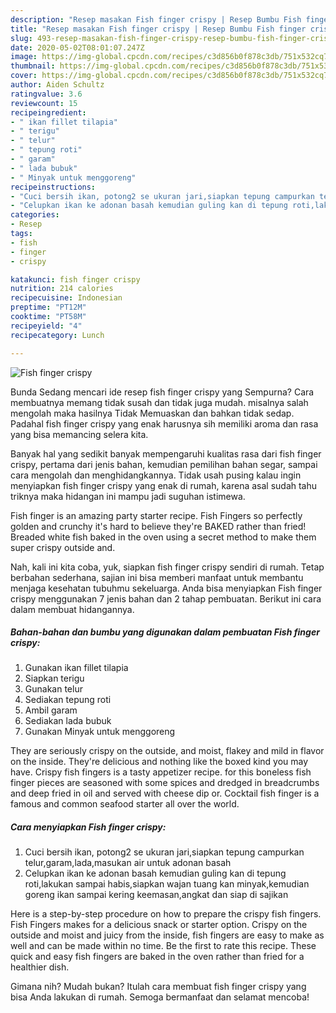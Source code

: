```yaml
---
description: "Resep masakan Fish finger crispy | Resep Bumbu Fish finger crispy Yang Menggugah Selera"
title: "Resep masakan Fish finger crispy | Resep Bumbu Fish finger crispy Yang Menggugah Selera"
slug: 493-resep-masakan-fish-finger-crispy-resep-bumbu-fish-finger-crispy-yang-menggugah-selera
date: 2020-05-02T08:01:07.247Z
image: https://img-global.cpcdn.com/recipes/c3d856b0f878c3db/751x532cq70/fish-finger-crispy-foto-resep-utama.jpg
thumbnail: https://img-global.cpcdn.com/recipes/c3d856b0f878c3db/751x532cq70/fish-finger-crispy-foto-resep-utama.jpg
cover: https://img-global.cpcdn.com/recipes/c3d856b0f878c3db/751x532cq70/fish-finger-crispy-foto-resep-utama.jpg
author: Aiden Schultz
ratingvalue: 3.6
reviewcount: 15
recipeingredient:
- " ikan fillet tilapia"
- " terigu"
- " telur"
- " tepung roti"
- " garam"
- " lada bubuk"
- " Minyak untuk menggoreng"
recipeinstructions:
- "Cuci bersih ikan, potong2 se ukuran jari,siapkan tepung campurkan telur,garam,lada,masukan air untuk adonan basah"
- "Celupkan ikan ke adonan basah kemudian guling kan di tepung roti,lakukan sampai habis,siapkan wajan tuang kan minyak,kemudian goreng ikan sampai kering keemasan,angkat dan siap di sajikan"
categories:
- Resep
tags:
- fish
- finger
- crispy

katakunci: fish finger crispy 
nutrition: 214 calories
recipecuisine: Indonesian
preptime: "PT12M"
cooktime: "PT58M"
recipeyield: "4"
recipecategory: Lunch

---
```



![Fish finger crispy](https://img-global.cpcdn.com/recipes/c3d856b0f878c3db/751x532cq70/fish-finger-crispy-foto-resep-utama.jpg)

Bunda Sedang mencari ide resep fish finger crispy yang Sempurna? Cara membuatnya memang tidak susah dan tidak juga mudah. misalnya salah mengolah maka hasilnya Tidak Memuaskan dan bahkan tidak sedap. Padahal fish finger crispy yang enak harusnya sih memiliki aroma dan rasa yang bisa memancing selera kita.

Banyak hal yang sedikit banyak mempengaruhi kualitas rasa dari fish finger crispy, pertama dari jenis bahan, kemudian pemilihan bahan segar, sampai cara mengolah dan menghidangkannya. Tidak usah pusing kalau ingin menyiapkan fish finger crispy yang enak di rumah, karena asal sudah tahu triknya maka hidangan ini mampu jadi suguhan istimewa.

Fish finger is an amazing party starter recipe. Fish Fingers so perfectly golden and crunchy it&#39;s hard to believe they&#39;re BAKED rather than fried! Breaded white fish baked in the oven using a secret method to make them super crispy outside and.


Nah, kali ini kita coba, yuk, siapkan fish finger crispy sendiri di rumah. Tetap berbahan sederhana, sajian ini bisa memberi manfaat untuk membantu menjaga kesehatan tubuhmu sekeluarga. Anda bisa menyiapkan Fish finger crispy menggunakan 7 jenis bahan dan 2 tahap pembuatan. Berikut ini cara dalam membuat hidangannya.

<!--inarticleads1-->

##### Bahan-bahan dan bumbu yang digunakan dalam pembuatan Fish finger crispy:

1. Gunakan  ikan fillet tilapia
1. Siapkan  terigu
1. Gunakan  telur
1. Sediakan  tepung roti
1. Ambil  garam
1. Sediakan  lada bubuk
1. Gunakan  Minyak untuk menggoreng


They are seriously crispy on the outside, and moist, flakey and mild in flavor on the inside. They&#39;re delicious and nothing like the boxed kind you may have. Crispy fish fingers is a tasty appetizer recipe. for this boneless fish finger pieces are seasoned with some spices and dredged in breadcrumbs and deep fried in oil and served with cheese dip or. Cocktail fish finger is a famous and common seafood starter all over the world. 

<!--inarticleads2-->

##### Cara menyiapkan Fish finger crispy:

1. Cuci bersih ikan, potong2 se ukuran jari,siapkan tepung campurkan telur,garam,lada,masukan air untuk adonan basah
1. Celupkan ikan ke adonan basah kemudian guling kan di tepung roti,lakukan sampai habis,siapkan wajan tuang kan minyak,kemudian goreng ikan sampai kering keemasan,angkat dan siap di sajikan


Here is a step-by-step procedure on how to prepare the crispy fish fingers. Fish Fingers makes for a delicious snack or starter option. Crispy on the outside and moist and juicy from the inside, fish fingers are easy to make as well and can be made within no time. Be the first to rate this recipe. These quick and easy fish fingers are baked in the oven rather than fried for a healthier dish. 

Gimana nih? Mudah bukan? Itulah cara membuat fish finger crispy yang bisa Anda lakukan di rumah. Semoga bermanfaat dan selamat mencoba!
